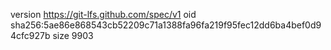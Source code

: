 version https://git-lfs.github.com/spec/v1
oid sha256:5ae86e868543cb52209c71a1388fa96fa219f95fec12dd6ba4bef0d94cfc927b
size 9903
